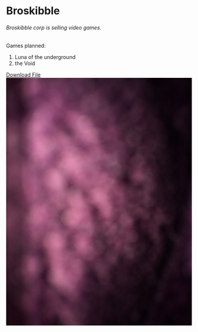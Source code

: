 # **Broskibble**
###### *Broskibble corp is selling video games.*

  Games planned:
1. Luna of the underground
2. the Void

<a href="image.jpg">Download File</a>
![???](image.jpg "???")
